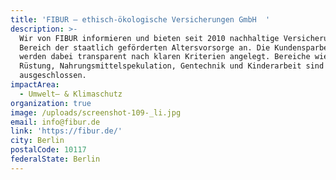 ```yaml
---
title: 'FIBUR – ethisch-ökologische Versicherungen GmbH  '
description: >-
  Wir von FIBUR informieren und bieten seit 2010 nachhaltige Versicherungen im
  Bereich der staatlich geförderten Altersvorsorge an. Die Kundensparbeiträge
  werden dabei transparent nach klaren Kriterien angelegt. Bereiche wie z. B.
  Rüstung, Nahrungsmittelspekulation, Gentechnik und Kinderarbeit sind
  ausgeschlossen.
impactArea:
  - Umwelt– & Klimaschutz
organization: true
image: /uploads/screenshot-109-_li.jpg
email: info@fibur.de
link: 'https://fibur.de/'
city: Berlin
postalCode: 10117
federalState: Berlin
---
```


